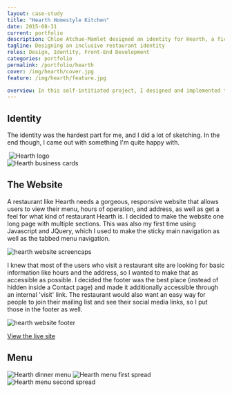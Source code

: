 ```yaml
---
layout: case-study
title: "Hearth Homestyle Kitchen"
date: 2015-08-31
current: portfolio
description: Chloe Atchue-Mamlet designed an identity for Hearth, a fictional restaurant, and coded a website using Jekyll.
tagline: Designing an inclusive restaurant identity
roles: Design, Identity, Front-End Development
categories: portfolio
permalink: /portfolio/hearth
cover: /img/hearth/cover.jpg
feature: /img/hearth/feature.jpg

overview: In this self-intitiated project, I designed and implemented the identity, website, and menu for a fictional restaurant. If I owned a restuarant, it would be Hearth, so creating the branding was both challenging and fulfilling. I wanted the brand to evoke the of warmth and togetherness of sitting around the dinner table with loved ones while still looking modern.
---
```


## Identity

The identity was the hardest part for me, and I did a lot of sketching. In the end though, I came out with something I'm quite happy with.

<div>
  <img class="half" src="/img/hearth/sketch.jpg" alt="">
  <img class="half" src="/img/hearth/hearth.png" alt="Hearth logo">
</div>

<img src="/img/hearth/business-cards.jpg" class="img-fill-width" alt="Hearth business cards">

## The Website

A restaurant like Hearth needs a gorgeous, responsive website that allows users to view their menu, hours of operation, and address, as well as get a feel for what kind of restaurant Hearth is. I decided to make the website one long page with multiple sections. This was also my first time using Javascript and JQuery, which I used to make the sticky main navigation as well as the tabbed menu navigation.

<img src="/img/hearth/showcase.jpg" alt="hearth website screencaps">

I knew that most of the users who visit a restaurant site are looking for basic information like hours and the address, so I wanted to make that as accessible as possible. I decided the footer was the best place (instead of hidden inside a Contact page) and made it additionally accessible through an internal 'visit' link. The restaurant would also want an easy way for people to join their mailing list and see their social media links, so I put those in the footer as well.

<img src="/img/hearth/footer.png" alt="hearth website footer">

<a href="http://chloeam.com/hearth/" class="button">View the live site</a>

## Menu

<img src="/img/hearth/menu.jpg" class="image-center" alt="Hearth dinner menu">
<img src="/img/hearth/menu2.jpg" alt="Hearth menu first spread">
<img src="/img/hearth/menu3.jpg" alt="Hearth menu second spread">